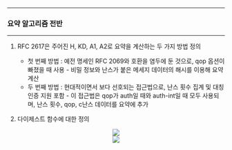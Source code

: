 -----
### 요약 알고리즘 전반
-----
1. RFC 2617은 주어진 H, KD, A1, A2로 요약을 계산하는 두 가지 방법 정의
   - 첫 번째 방법 : 예전 명세인 RFC 2069와 호환을 염두에 둔 것으로, qop 옵션이 빠졌을 때 사용 - 비밀 정보와 난스가 붙은 메세지 데이터의 해시를 이용해 요약 계산
   - 두 번째 방법 : 현대적이면서 보다 선호되는 접근법으로, 난스 횟수 집계 및 대칭 인증 지원 포함 - 이 접근법은 qop가 auth일 때와 auth-int일 때 모두 사용되며, 난스 횟수, qop, c난스 데이터를 요약에 추가

2. 다이제스트 함수에 대한 정의
<div align="center">
<img src="https://github.com/user-attachments/assets/ebbbfaa8-5d23-419c-852d-9fcbd916eb0e">
</div>

<div align="center">
<img src="https://github.com/user-attachments/assets/408282ec-fdd7-4395-a044-ce40a0fd1cf3">
</div>

